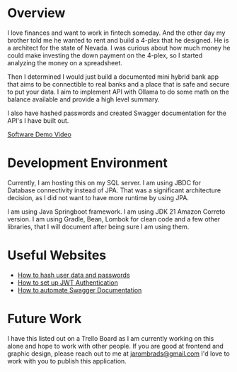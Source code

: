 # Overview

I love finances and want to work in fintech someday. And the other day my brother told me he wanted to rent and build a 4-plex that he designed. He is a architect for the state of Nevada. I was curious about how much money he could make investing the down payment on the 4-plex, so I started analyzing the money on a spreadsheet.

Then I determined I would just build a documented mini hybrid bank app that aims to be connectible to real banks and a place that is safe and secure to put your data. I aim to implement API with Ollama to do some math on the balance available and provide a high level summary.

I also have hashed passwords and created Swagger documentation for the API's I have built out. 

[Software Demo Video](http://youtube.link.goes.here)

# Development Environment

Currently, I am hosting this on my SQL server. I am using JBDC for Database connectivity instead of JPA. That was a significant architecture decision, as I did not want to have more runtime by using JPA.

I am using Java Springboot framework. I am using JDK 21 Amazon Correto version. I am using Gradle, Bean, Lombok for clean code and a few other libraries, that I will document after being sure I am using them.

# Useful Websites


- [How to hash user data and passwords](https://www.baeldung.com/spring-security-registration-password-encoding-bcrypt)
- [How to set up JWT Authentication](https://www.javaguides.net/2024/01/spring-boot-security-jwt-tutorial.html)
- [How to automate Swagger Documentation](https://swagger.io/docs/)

# Future Work

I have this listed out on a Trello Board as I am currently working on this alone and hope to work with other people. If you are good at frontend and graphic design, please reach out to me at jarombrads@gmail.com I'd love to work with you to publish this application.
